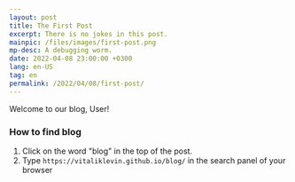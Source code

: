 ```yaml
---
layout: post
title: The First Post
excerpt: There is no jokes in this post.
mainpic: /files/images/first-post.png
mp-desc: A debugging worm.
date: 2022-04-08 23:00:00 +0300
lang: en-US
tag: en
permalink: /2022/04/08/first-post/ 
---
```


Welcome to our blog, User! 

### How to find blog

1. Click on the word "blog" in the top of the post.
2. Type `https://vitaliklevin.github.io/blog/` in the search panel of your browser